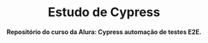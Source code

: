 <h1 align="center">
<br> Estudo de Cypress
</h1>

<h4 align="center">
  Repositório do curso da Alura: Cypress automação de testes E2E.
</h4>

 
<h1>